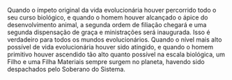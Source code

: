 ﻿Quando o ímpeto original da vida evolucionária houver percorrido todo o seu curso biológico, e quando o homem houver alcançado o ápice do desenvolvimento animal, a segunda ordem de filiação chegará e uma segunda dispensação de graça e ministrações será inaugurada. Isso é verdadeiro para todos os mundos evolucionários. Quando o nível mais alto possível de vida evolucionária houver sido atingido, e quando o homem primitivo houver ascendido tão alto quanto possível na escala biológica, um Filho e uma Filha Materiais sempre surgem no planeta, havendo sido despachados pelo Soberano do Sistema.